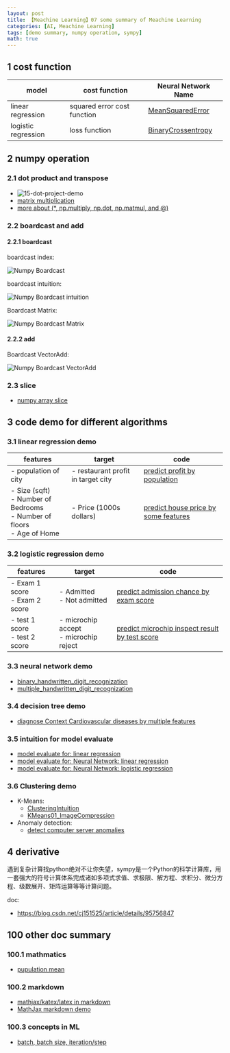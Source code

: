 ```yaml
---
layout: post
title: 【Meachine Learning】07 some summary of Meachine Learning
categories: [AI, Meachine Learning]
tags: [demo summary, numpy operation, sympy]
math: true
---
```


## 1 cost function

| model               | cost function               | Neural Network Name |
| ------------------- | --------------------------- | ------------------- |
| linear regression   | squared error cost function |  [MeanSquaredError](https://www.tensorflow.org/api_docs/python/tf/keras/losses/MeanSquaredError)                   |
| logistic regression | loss function               |  [BinaryCrossentropy](https://www.tensorflow.org/api_docs/python/tf/keras/losses/BinaryCrossentropy)                   |

## 2 numpy operation

### 2.1 dot product and transpose

- ![15-dot-project-demo](/assets/images/meachine-learning/linear-regression/15-dot-project-demo.gif)
- [matrix multiplication](https://blog.csdn.net/STRVE/article/details/106739349)
- [more about (\*, np.multiply, np.dot, np.matmul, and @)](https://mkang32.github.io/python/2020/08/30/numpy-matmul.html)

### 2.2 boardcast and add

#### 2.2.1 boardcast

boardcast index:

![Numpy Boardcast](/assets/images/meachine-learning/numpy/C2_W1_Assign1_BroadcastIndexes.PNG)

boardcast intuition:

![Numpy Boardcast intuition](/assets/images/meachine-learning/numpy/C2_W1_Assign1_Broadcasting.gif)

Boardcast Matrix:

![Numpy Boardcast Matrix](/assets/images/meachine-learning/numpy/C2_W1_Assign1_BroadcastMatrix.PNG)

#### 2.2.2 add

Boardcast VectorAdd:

![Numpy Boardcast VectorAdd](/assets/images/meachine-learning/numpy/C2_W1_Assign1_VectorAdd.PNG)

### 2.3 slice

- [numpy array slice](https://blog.csdn.net/weixin_43629813/article/details/101122997)

## 3 code demo for different algorithms

### 3.1 linear regression demo

| features                                                                              | target                             | code                                                                                                                          |
| ------------------------------------------------------------------------------------- | ---------------------------------- | ----------------------------------------------------------------------------------------------------------------------------- |
| - population of city                                                                  | - restaurant profit in target city | [predict profit by population](https://github.com/yc913344706/ai-code/blob/main/LinearRegression/population_profit.ipynb)     |
| - Size (sqft) <br/> - Number of Bedrooms <br/> - Number of floors <br/> - Age of Home | - Price (1000s dollars)            | [predict house price by some features](https://github.com/yc913344706/ai-code/blob/main/LinearRegression/house_predict.ipynb) |

### 3.2 logistic regression demo

| features                            | target                                      | code                                                                                                                                     |
| ----------------------------------- | ------------------------------------------- | ---------------------------------------------------------------------------------------------------------------------------------------- |
| - Exam 1 score <br/> - Exam 2 score | - Admitted <br/> - Not admitted             | [predict admission chance by exam score](https://github.com/yc913344706/ai-code/blob/main/LogisticRegression/admission_chance.ipynb)     |
| - test 1 score <br/> - test 2 score | - microchip accept <br/> - microchip reject | [predict microchip inspect result by test score](https://github.com/yc913344706/ai-code/blob/main/LogisticRegression/microchip_QA.ipynb) |

### 3.3 neural network demo

- [binary_handwritten_digit_recognization](https://github.com/yc913344706/ai-code/blob/main/NeuralNetwork/binary_handwritten_digit_recognization.ipynb)
- [multiple_handwritten_digit_recognization](https://github.com/yc913344706/ai-code/blob/main/NeuralNetwork/multiple_handwritten_digit_recognization.ipynb)

### 3.4 decision tree demo

- [diagnose Context Cardiovascular diseases by multiple features](https://github.com/yc913344706/ai-code/blob/main/DecisionTree/DecisionTree_RandomForest_XGBoost.ipynb)


### 3.5 intuition for model evaluate

- [model evaluate for: linear regression](https://github.com/yc913344706/ai-code/blob/main/LinearRegression/RealDemo01_Linear.ipynb)
- [model evaluate for: Neural Network: linear regression](https://github.com/yc913344706/ai-code/blob/main/LinearRegression/RealDemo01_NN_Linear.ipynb)
- [model evaluate for: Neural Network: logistic regression](https://github.com/yc913344706/ai-code/blob/main/LogisticRegression/RealDemo01_NN_Logistic.ipynb)

### 3.6 Clustering demo

- K-Means:
  - [ClusteringIntuition](https://github.com/yc913344706/ai-code/blob/main/Clustering/ClusteringIntuition.ipynb)
  - [KMeans01_ImageCompression](https://github.com/yc913344706/ai-code/blob/main/Clustering/KMeans01_ImageCompression.ipynb)
- Anomaly detection:
  - [detect computer server anomalies](https://github.com/yc913344706/ai-code/blob/main/Clustering/DetectServerAnomaly.ipynb)

## 4 derivative

遇到复杂计算找python绝对不让你失望，sympy是一个Python的科学计算库，用一套强大的符号计算体系完成诸如多项式求值、求极限、解方程、求积分、微分方程、级数展开、矩阵运算等等计算问题。

doc:

- https://blog.csdn.net/cj151525/article/details/95756847


## 100 other doc summary

### 100.1 mathmatics

- [pupulation mean](https://wumbo.net/formulas/population-mean/)

### 100.2 markdown

- [mathjax/katex/latex in markdown](https://freeopen.github.io/mathjax/)
- [MathJax markdown demo](https://timefy.github.io/posts/2fa412f3.html)

### 100.3 concepts in ML

- [batch, batch size, iteration/step](https://blog.csdn.net/lfs666666/article/details/88135618)

